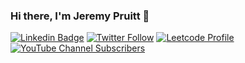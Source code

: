 ### Hi there, I'm Jeremy Pruitt 👋

[![Linkedin Badge](https://img.shields.io/badge/-LinkedIn-0e76a8?style=for-the-badge&logo=Linkedin&logoColor=white)](https://linkedin.com/in/jeremypruitt)
[![Twitter Follow](https://img.shields.io/twitter/follow/jeremypruitt?color=1DA1F2&logo=twitter&style=for-the-badge&label=Twitter)](https://twitter.com/jeremypruitt)
[![Leetcode Profile](https://img.shields.io/badge/Leetcode-86-orange?style=for-the-badge&logo=leetcode)](https://leetcode.com/jeremypruitt/)
[![YouTube Channel Subscribers](https://img.shields.io/youtube/channel/subscribers/UCzy_THI0vc42g-6Fh2p40yw?logo=youtube&logoColor=red&style=for-the-badge&label=YouTube)](https://www.youtube.com/c/TrailsWeHike)
